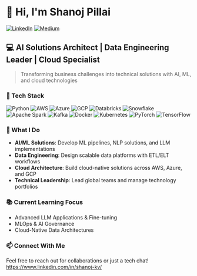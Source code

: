 # 👋 Hi, I'm Shanoj Pillai

[![LinkedIn](https://img.shields.io/badge/LinkedIn-0077B5?style=for-the-badge&logo=linkedin&logoColor=white)](https://www.linkedin.com/in/shanoj-kv/)
[![Medium](https://img.shields.io/badge/Medium-12100E?style=for-the-badge&logo=medium&logoColor=white)](https://shanoj.medium.com/)

## 💻 AI Solutions Architect | Data Engineering Leader | Cloud Specialist

> Transforming business challenges into technical solutions with AI, ML, and cloud technologies

### 🔧 Tech Stack

![Python](https://img.shields.io/badge/Python-3776AB?style=flat-square&logo=python&logoColor=white)
![AWS](https://img.shields.io/badge/AWS-232F3E?style=flat-square&logo=amazon-aws&logoColor=white)
![Azure](https://img.shields.io/badge/Azure-0089D6?style=flat-square&logo=microsoft-azure&logoColor=white)
![GCP](https://img.shields.io/badge/GCP-4285F4?style=flat-square&logo=google-cloud&logoColor=white)
![Databricks](https://img.shields.io/badge/Databricks-FF3621?style=flat-square&logo=databricks&logoColor=white)
![Snowflake](https://img.shields.io/badge/Snowflake-29B5E8?style=flat-square&logo=snowflake&logoColor=white)
![Apache Spark](https://img.shields.io/badge/Apache_Spark-E25A1C?style=flat-square&logo=apache-spark&logoColor=white)
![Kafka](https://img.shields.io/badge/Kafka-231F20?style=flat-square&logo=apache-kafka&logoColor=white)
![Docker](https://img.shields.io/badge/Docker-2496ED?style=flat-square&logo=docker&logoColor=white)
![Kubernetes](https://img.shields.io/badge/Kubernetes-326CE5?style=flat-square&logo=kubernetes&logoColor=white)
![PyTorch](https://img.shields.io/badge/PyTorch-EE4C2C?style=flat-square&logo=pytorch&logoColor=white)
![TensorFlow](https://img.shields.io/badge/TensorFlow-FF6F00?style=flat-square&logo=tensorflow&logoColor=white)

### 🚀 What I Do

- **AI/ML Solutions**: Develop ML pipelines, NLP solutions, and LLM implementations
- **Data Engineering**: Design scalable data platforms with ETL/ELT workflows
- **Cloud Architecture**: Build cloud-native solutions across AWS, Azure, and GCP
- **Technical Leadership**: Lead global teams and manage technology portfolios

### 📚 Current Learning Focus

- Advanced LLM Applications & Fine-tuning
- MLOps & AI Governance
- Cloud-Native Data Architectures

### 📫 Connect With Me

Feel free to reach out for collaborations or just a tech chat!
https://www.linkedin.com/in/shanoj-kv/
